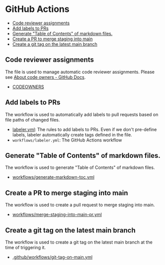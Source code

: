# GitHub Actions

<!-- START doctoc generated TOC please keep comment here to allow auto update -->
<!-- DON'T EDIT THIS SECTION, INSTEAD RE-RUN doctoc TO UPDATE -->

- [Code reviewer assignments](#code-reviewer-assignments)
- [Add labels to PRs](#add-labels-to-prs)
- [Generate "Table of Contents" of markdown files.](#generate-table-of-contents-of-markdown-files)
- [Create a PR to merge staging into main](#create-a-pr-to-merge-staging-into-main)
- [Create a git tag on the latest main branch](#create-a-git-tag-on-the-latest-main-branch)

<!-- END doctoc generated TOC please keep comment here to allow auto update -->

## Code reviewer assignments
The file is used to manage automatic code reviewer assignments.
Please see [About code owners \- GitHub Docs](https://docs.github.com/en/free-pro-team@latest/github/creating-cloning-and-archiving-repositories/about-code-owners).

* [CODEOWNERS](../../.github/CODEOWNERS)

## Add labels to PRs
The workflow is used to automatically add labels to pull requests based on file paths of changed files.

* [labeler.yml](../../.github/labeler.yml): The rules to add labels to PRs. Even if we don't pre-define labels, labeler automatically create tags defined in the file.
* `workflows/labeler.yml`: The GitHub Actions workflow

## Generate "Table of Contents" of markdown files.
The workflow is used to generate "Table of Contents" of markdown files.

* [workflows/generate-markdown-toc.yml](../../.github/workflows/generate-markdown-toc.yml)

## Create a PR to merge staging into main
The workflow is used to create a pull request to merge staging into main.

* [workflows/merge-staging-into-main-pr.yml](../../.github/workflows/merge-staging-into-main-pr.yml)

## Create a git tag on the latest main branch
The workflow is used to create a git tag on the latest main branch at the time of triggering it.

* [.github/workflows/git-tag-on-main.yml](../../.github/workflows/git-tag-on-main.yml)